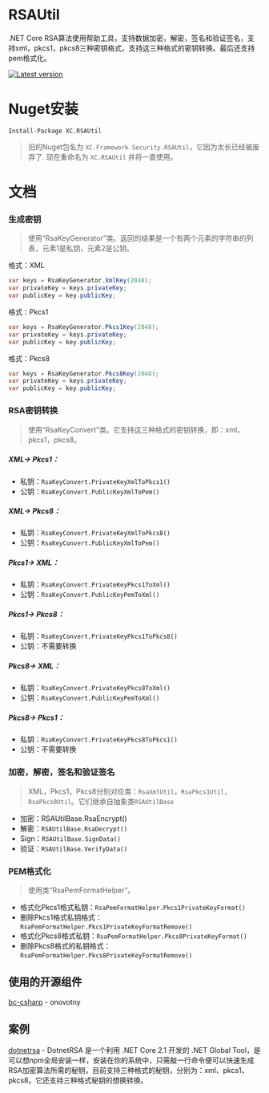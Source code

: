 # RSAUtil
.NET Core RSA算法使用帮助工具，支持数据加密，解密，签名和验证签名，支持xml，pkcs1，pkcs8三种密钥格式，支持这三种格式的密钥转换。最后还支持pem格式化。

[![Latest version](https://img.shields.io/nuget/v/XC.RSAUtil.svg?style=flat-square)](https://www.nuget.org/packages/XC.RSAUtil/)


# Nuget安装
````shell
Install-Package XC.RSAUtil
````

> 旧的Nuget包名为 `XC.Framework.Security.RSAUtil`，它因为太长已经被废弃了. 现在重命名为 `XC.RSAUtil` 并将一直使用。

# 文档

### 生成密钥

>使用“RsaKeyGenerator”类。返回的结果是一个有两个元素的字符串的列表，元素1是私钥，元素2是公钥。

格式：XML

```csharp
var keys = RsaKeyGenerator.XmlKey(2048);
var privateKey = keys.privateKey;
var publicKey = key.publicKey;
```

格式：Pkcs1

```csharp
var keys = RsaKeyGenerator.Pkcs1Key(2048);
var privateKey = keys.privateKey;
var publicKey = key.publicKey;
```

格式：Pkcs8

```csharp
var keys = RsaKeyGenerator.Pkcs8Key(2048);
var privateKey = keys.privateKey;
var publicKey = key.publicKey;
```

### RSA密钥转换

>使用“RsaKeyConvert”类。它支持这三种格式的密钥转换，即：xml，pkcs1，pkcs8。

##### XML-> Pkcs1：

- 私钥：`RsaKeyConvert.PrivateKeyXmlToPkcs1()`
- 公钥：`RsaKeyConvert.PublicKeyXmlToPem()`

##### XML-> Pkcs8：

- 私钥：`RsaKeyConvert.PrivateKeyXmlToPkcs8()`
- 公钥：`RsaKeyConvert.PublicKeyXmlToPem()`

##### Pkcs1-> XML：

- 私钥：`RsaKeyConvert.PrivateKeyPkcs1ToXml()`
- 公钥：`RsaKeyConvert.PublicKeyPemToXml()`

##### Pkcs1-> Pkcs8：

- 私钥：`RsaKeyConvert.PrivateKeyPkcs1ToPkcs8()`
- 公钥：不需要转换

##### Pkcs8-> XML：

- 私钥：`RsaKeyConvert.PrivateKeyPkcs8ToXml()`
- 公钥：`RsaKeyConvert.PublicKeyPemToXml()`

##### Pkcs8-> Pkcs1：

- 私钥：`RsaKeyConvert.PrivateKeyPkcs8ToPkcs1()`
- 公钥：不需要转换

### 加密，解密，签名和验证签名

> XML，Pkcs1，Pkcs8分别对应类：`RsaXmlUtil`，`RsaPkcs1Util`，`RsaPkcs8Util`。它们继承自抽象类`RSAUtilBase`

- 加密：RSAUtilBase.RsaEncrypt()
- 解密：`RSAUtilBase.RsaDecrypt()`
- Sign：`RSAUtilBase.SignData()`
- 验证：`RSAUtilBase.VerifyData()`

### PEM格式化

>使用类“RsaPemFormatHelper”。

- 格式化Pkcs1格式私钥：`RsaPemFormatHelper.Pkcs1PrivateKeyFormat()`
- 删除Pkcs1格式私钥格式：`RsaPemFormatHelper.Pkcs1PrivateKeyFormatRemove()`
- 格式化Pkcs8格式私钥：`RsaPemFormatHelper.Pkcs8PrivateKeyFormat()`
- 删除Pkcs8格式的私钥格式：`RsaPemFormatHelper.Pkcs8PrivateKeyFormatRemove()`

## 使用的开源组件

 [bc-csharp](https://github.com/onovotny/bc-csharp "bc-csharp") - onovotny

## 案例

[dotnetrsa](https://github.com/stulzq/dotnetrsa) - DotnetRSA 是一个利用 .NET Core 2.1 开发的 .NET Global Tool，是可以想npm全局安装一样，安装在你的系统中，只需敲一行命令便可以快速生成RSA加密算法所需的秘钥，目前支持三种格式的秘钥，分别为：xml、pkcs1、pkcs8。它还支持三种格式秘钥的想换转换。 